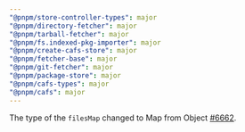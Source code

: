 ```yaml
---
"@pnpm/store-controller-types": major
"@pnpm/directory-fetcher": major
"@pnpm/tarball-fetcher": major
"@pnpm/fs.indexed-pkg-importer": major
"@pnpm/create-cafs-store": major
"@pnpm/fetcher-base": major
"@pnpm/git-fetcher": major
"@pnpm/package-store": major
"@pnpm/cafs-types": major
"@pnpm/cafs": major
---
```


The type of the `filesMap` changed to Map from Object [#6662](https://github.com/pnpm/pnpm/pull/6662).
